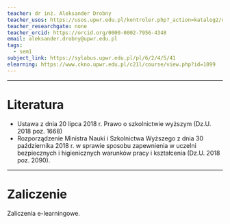 ```yaml
---
teacher: dr inż. Aleksander Drobny
teacher_usos: https://usos.upwr.edu.pl/kontroler.php?_action=katalog2/osoby/pokazOsobe&os_id=105133
teacher_researchgate: none
teacher_orcid: https://orcid.org/0000-0002-7956-4348
email: aleksander.drobny@upwr.edu.pl
tags:
  - sem1
subject_link: https://sylabus.upwr.edu.pl/pl/6/2/4/5/41
elearning: https://www.ckno.upwr.edu.pl/c21l/course/view.php?id=1099
---
```

---
# Literatura
- Ustawa z dnia 20 lipca 2018 r. Prawo o szkolnictwie wyższym (Dz.U. 2018 poz. 1668)
- Rozporządzenie Ministra Nauki i Szkolnictwa Wyższego z dnia 30 października 2018 r. w sprawie sposobu zapewnienia w uczelni bezpiecznych i higienicznych warunków pracy i kształcenia (Dz.U. 2018 poz. 2090).
---
# Zaliczenie
Zaliczenia e-learningowe.
